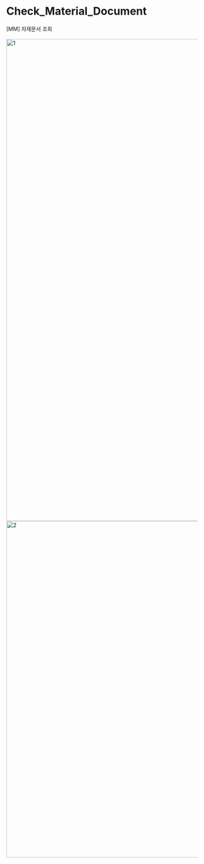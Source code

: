 # Check_Material_Document
[MM] 자재문서 조회
<br></br>
<img width="1265" alt="1" src="https://github.com/user-attachments/assets/93b836c6-dd5d-4880-9fec-1d84b51fe59d" />
<img width="883" alt="2" src="https://github.com/user-attachments/assets/1b0f075b-697e-4491-aa44-69798325fb8b" />
